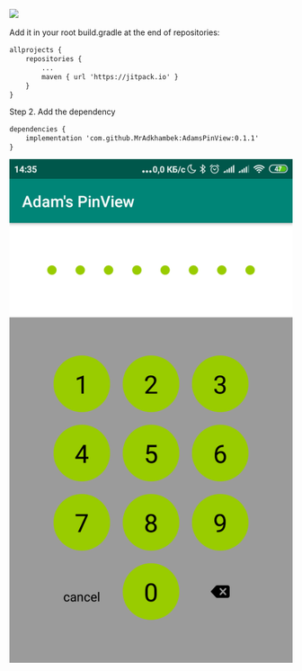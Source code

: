[![](https://jitpack.io/v/MrAdkhambek/AdamsPinView.svg)](https://jitpack.io/#MrAdkhambek/AdamsPinView)

Add it in your root build.gradle at the end of repositories:
```
allprojects {
	repositories {
		...
		maven { url 'https://jitpack.io' }
	}
}
```
Step 2. Add the dependency
```
dependencies {
    implementation 'com.github.MrAdkhambek:AdamsPinView:0.1.1'
}
```

![My image](https://github.com/MrAdkhambek/AdamsPinView/blob/master/image/Screenshot_2019-06-23-14-35-08-301_mr.adkhambek.adamspinview.png)
